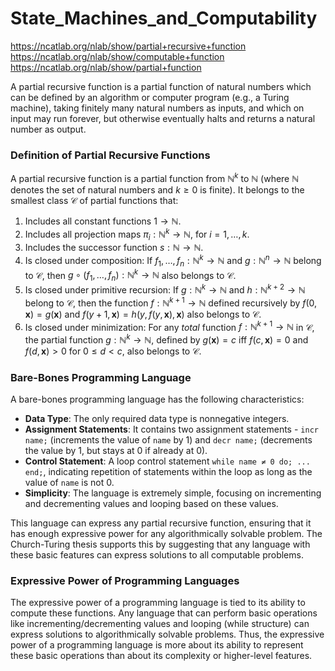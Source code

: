 # State_Machines_and_Computability

https://ncatlab.org/nlab/show/partial+recursive+function
https://ncatlab.org/nlab/show/computable+function
https://ncatlab.org/nlab/show/partial+function

A partial recursive function is a partial function of natural numbers which can be defined by an algorithm or computer program (e.g., a Turing machine), taking finitely many natural numbers as inputs, and which on input may run forever, but otherwise eventually halts and returns a natural number as output.

### Definition of Partial Recursive Functions

A partial recursive function is a partial function from $\mathbb{N}^k$ to $\mathbb{N}$ (where $\mathbb{N}$ denotes the set of natural numbers and $k \geq 0$ is finite). It belongs to the smallest class $\mathcal{C}$ of partial functions that:

1. Includes all constant functions $1 \to \mathbb{N}$.
2. Includes all projection maps $\pi_i: \mathbb{N}^k \to \mathbb{N}$, for $i = 1, \ldots, k$.
3. Includes the successor function $s: \mathbb{N} \to \mathbb{N}$.
4. Is closed under composition: If $f_1, \ldots, f_n: \mathbb{N}^{k} \to \mathbb{N}$ and $g: \mathbb{N}^n \to \mathbb{N}$ belong to $\mathcal{C}$, then $g \circ (f_1, \ldots, f_n): \mathbb{N}^{k} \to \mathbb{N}$ also belongs to $\mathcal{C}$.
5. Is closed under primitive recursion: If $g: \mathbb{N}^k \to \mathbb{N}$ and $h: \mathbb{N}^{k+2} \to \mathbb{N}$ belong to $\mathcal{C}$, then the function $f: \mathbb{N}^{k+1} \to \mathbb{N}$ defined recursively by $f(0, \mathbf{x}) = g(\mathbf{x})$ and $f(y+1, \mathbf{x}) = h(y, f(y, \mathbf{x}), \mathbf{x})$ also belongs to $\mathcal{C}$.
6. Is closed under minimization: For any _total_ function $f: \mathbb{N}^{k+1} \to \mathbb{N}$ in $\mathcal{C}$, the partial function $g: \mathbb{N}^k \to \mathbb{N}$, defined by $g(\mathbf{x}) = c$ iff $f(c, \mathbf{x}) = 0$ and $f(d, \mathbf{x}) > 0$ for $0 \leq d < c$, also belongs to $\mathcal{C}$.

### Bare-Bones Programming Language 

A bare-bones programming language has the following characteristics:

- **Data Type**: The only required data type is nonnegative integers.
- **Assignment Statements**: It contains two assignment statements - `incr name;` (increments the value of `name` by 1) and `decr name;` (decrements the value by 1, but stays at 0 if already at 0).
- **Control Statement**: A loop control statement `while name ≠ 0 do; ... end;`, indicating repetition of statements within the loop as long as the value of `name` is not 0.
- **Simplicity**: The language is extremely simple, focusing on incrementing and decrementing values and looping based on these values.

This language can express any partial recursive function, ensuring that it has enough expressive power for any algorithmically solvable problem. The Church-Turing thesis supports this by suggesting that any language with these basic features can express solutions to all computable problems.

### Expressive Power of Programming Languages

The expressive power of a programming language is tied to its ability to compute these functions. Any language that can perform basic operations like incrementing/decrementing values and looping (while structure) can express solutions to algorithmically solvable problems. Thus, the expressive power of a programming language is more about its ability to represent these basic operations than about its complexity or higher-level features.
